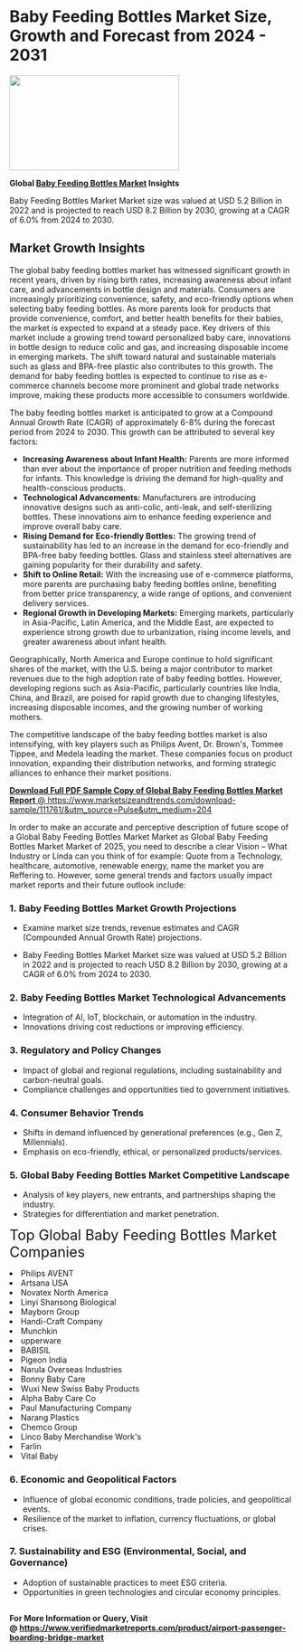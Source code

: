 <H1>Baby Feeding Bottles Market Size, Growth and Forecast from 2024 - 2031</H1><img class="aligncenter size-medium wp-image-584254" src="https://thirdeyenews.in/wp-content/uploads/2024/09/Global-Market-Research-300x168.jpeg" alt="" width="300" height="168" /><p><strong>Global&nbsp;<a href="https://www.marketsizeandtrends.com/download-sample/111761/&amp;utm_source=Pulse&amp;utm_medium=204">Baby Feeding Bottles Market</a> Insights</strong></p><p>Baby Feeding Bottles Market Market size was valued at USD 5.2 Billion in 2022 and is projected to reach USD 8.2 Billion by 2030, growing at a CAGR of 6.0% from 2024 to 2030.</p><p><h2>Market Growth Insights</h2> <p>The global baby feeding bottles market has witnessed significant growth in recent years, driven by rising birth rates, increasing awareness about infant care, and advancements in bottle design and materials. Consumers are increasingly prioritizing convenience, safety, and eco-friendly options when selecting baby feeding bottles. As more parents look for products that provide convenience, comfort, and better health benefits for their babies, the market is expected to expand at a steady pace. Key drivers of this market include a growing trend toward personalized baby care, innovations in bottle design to reduce colic and gas, and increasing disposable income in emerging markets. The shift toward natural and sustainable materials such as glass and BPA-free plastic also contributes to this growth. The demand for baby feeding bottles is expected to continue to rise as e-commerce channels become more prominent and global trade networks improve, making these products more accessible to consumers worldwide.</p> <p><a href="download_sample_link"></a></p> <p>The baby feeding bottles market is anticipated to grow at a Compound Annual Growth Rate (CAGR) of approximately 6-8% during the forecast period from 2024 to 2030. This growth can be attributed to several key factors: <ul> <li><strong>Increasing Awareness about Infant Health:</strong> Parents are more informed than ever about the importance of proper nutrition and feeding methods for infants. This knowledge is driving the demand for high-quality and health-conscious products.</li> <li><strong>Technological Advancements:</strong> Manufacturers are introducing innovative designs such as anti-colic, anti-leak, and self-sterilizing bottles. These innovations aim to enhance feeding experience and improve overall baby care.</li> <li><strong>Rising Demand for Eco-friendly Bottles:</strong> The growing trend of sustainability has led to an increase in the demand for eco-friendly and BPA-free baby feeding bottles. Glass and stainless steel alternatives are gaining popularity for their durability and safety.</li> <li><strong>Shift to Online Retail:</strong> With the increasing use of e-commerce platforms, more parents are purchasing baby feeding bottles online, benefiting from better price transparency, a wide range of options, and convenient delivery services.</li> <li><strong>Regional Growth in Developing Markets:</strong> Emerging markets, particularly in Asia-Pacific, Latin America, and the Middle East, are expected to experience strong growth due to urbanization, rising income levels, and greater awareness about infant health.</li> </ul> <p>Geographically, North America and Europe continue to hold significant shares of the market, with the U.S. being a major contributor to market revenues due to the high adoption rate of baby feeding bottles. However, developing regions such as Asia-Pacific, particularly countries like India, China, and Brazil, are poised for rapid growth due to changing lifestyles, increasing disposable incomes, and the growing number of working mothers.</p> <p>The competitive landscape of the baby feeding bottles market is also intensifying, with key players such as Philips Avent, Dr. Brown's, Tommee Tippee, and Medela leading the market. These companies focus on product innovation, expanding their distribution networks, and forming strategic alliances to enhance their market positions.</p> <p><a href="get_more_link"></p><p><span class=""><strong>Download Full PDF Sample Copy of Global Baby Feeding Bottles Market Report</strong> @ <a href="https://www.marketsizeandtrends.com/download-sample/111761/&amp;utm_source=Pulse&amp;utm_medium=204" target="_blank">https://www.marketsizeandtrends.com/download-sample/111761/&amp;utm_source=Pulse&amp;utm_medium=204</a></span></p><p>In order to make an accurate and perceptive description of future scope of a Global&nbsp;Baby Feeding Bottles Market Market as Global&nbsp;Baby Feeding Bottles Market Market of 2025, you need to describe a clear Vision &ndash; What Industry or Linda can you think of for example: Quote from a Technology, healthcare, automotive, renewable energy, name the market you are Reffering to. However, some general trends and factors usually impact market reports and their future outlook include:</p><h3>1.&nbsp;<strong>Baby Feeding Bottles Market Growth Projections</strong></h3><ul><li>Examine market size trends, revenue estimates and CAGR (Compounded Annual Growth Rate) projections.</li><li><p>Baby Feeding Bottles Market Market size was valued at USD 5.2 Billion in 2022 and is projected to reach USD 8.2 Billion by 2030, growing at a CAGR of 6.0% from 2024 to 2030.</p></li></ul><h3>2.&nbsp;<strong>Baby Feeding Bottles Market Technological Advancements</strong></h3><ul><li>Integration of AI, IoT, blockchain, or automation in the industry.</li><li>Innovations driving cost reductions or improving efficiency.</li></ul><h3>3.&nbsp;<strong>Regulatory and Policy Changes</strong></h3><ul><li>Impact of global and regional regulations, including sustainability and carbon-neutral goals.</li><li>Compliance challenges and opportunities tied to government initiatives.</li></ul><h3>4.&nbsp;<strong>Consumer Behavior Trends</strong></h3><ul><li>Shifts in demand influenced by generational preferences (e.g., Gen Z, Millennials).</li><li>Emphasis on eco-friendly, ethical, or personalized products/services.</li></ul><h3>5.&nbsp;<strong>Global Baby Feeding Bottles Market Competitive Landscape</strong></h3><ul><li>Analysis of key players, new entrants, and partnerships shaping the industry.</li><li>Strategies for differentiation and market penetration.</li></ul><p data-pm-slice="1 1 []"><span style="color: inherit; font-family: inherit; font-size: 25px;">Top Global Baby Feeding Bottles Market Companies</span></p><div class="" data-test-id=""><p><li>Philips AVENT</li><li> Artsana USA</li><li> Novatex North America</li><li> Linyi Shansong Biological</li><li> Mayborn Group</li><li> Handi-Craft Company</li><li> Munchkin</li><li> upperware</li><li> BABISIL</li><li> Pigeon India</li><li> Narula Overseas Industries</li><li> Bonny Baby Care</li><li> Wuxi New Swiss Baby Products</li><li> Alpha Baby Care Co</li><li> Paul Manufacturing Company</li><li> Narang Plastics</li><li> Chemco Group</li><li> Linco Baby Merchandise Work's</li><li> Farlin</li><li> Vital Baby</li></p></div><h3>6.&nbsp;<strong>Economic and Geopolitical Factors</strong></h3><ul><li>Influence of global economic conditions, trade policies, and geopolitical events.</li><li>Resilience of the market to inflation, currency fluctuations, or global crises.</li></ul><h3>7.&nbsp;<strong>Sustainability and ESG (Environmental, Social, and Governance)</strong></h3><ul><li>Adoption of sustainable practices to meet ESG criteria.</li><li>Opportunities in green technologies and circular economy principles.</li></ul><h2><strong style="font-size: 14px;">For More Information or Query, Visit @&nbsp;</strong><a style="background-color: #ffffff; font-size: 14px;" href="https://www.marketsizeandtrends.com/report/baby-feeding-bottles-market/" target="_blank">https://www.verifiedmarketreports.com/product/airport-passenger-boarding-bridge-market</a></h2>
